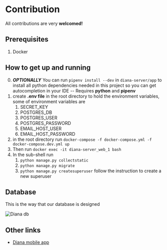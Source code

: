 # Contribution

All contributions are very **welcomed!**

## Prerequisites

1. Docker

## How to get up and running

0. **_OPTIONALLY_** You can run `pipenv install --dev` in `diana-server/app` to install all python dependencies needed in this project so you can get autocompletion in your IDE -- Requires **python** and **pipenv**
1. create **.env file** in the root directory to hold the environment variables, some of environment variables are
   1. SECRET_KEY
   2. POSTGRES_DB
   3. POSTGRES_USER
   4. POSTGRES_PASSWORD
   5. EMAIL_HOST_USER
   6. EMAIL_HOST_PASSWORD
2. in the root directory run `docker-compose -f docker-compose.yml -f docker-compose.dev.yml up`
3. Then run `docker exec -it diana-server_web_1 bash`
4. In the sub-shell run
   1. `python manage.py collectstatic`
   2. `python manage.py migrate`
   3. `python manage.py createsuperuser` follow the instruction to create a new superuser

## Database

This is the way that our database is designed

![Diana db](https://user-images.githubusercontent.com/75932114/105176817-d1bb3280-5b36-11eb-9b13-9a1704f3bf31.png)

## Other links

- [Diana mobile app](https://github.com/softshape-team/diana-mobile)
